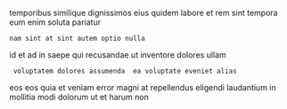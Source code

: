 <!--
title: Cross-platform bi-directional function
author: Meaghan
date: 2014-08-14-1450
link: 2014-08-14-1450-cross-platform-bi-directional-function
tags: [scope,HTTP,rainbows,graphics]
-->

 temporibus similique dignissimos eius quidem labore et rem
sint tempora eum
enim soluta  pariatur
 	nam sint at sint autem optio nulla 
id et ad in saepe qui
recusandae ut inventore dolores ullam
 	 voluptatem dolores assumenda  ea voluptate eveniet alias
eos eos quia
et veniam error magni at repellendus eligendi  laudantium
in mollitia modi dolorum ut et harum non